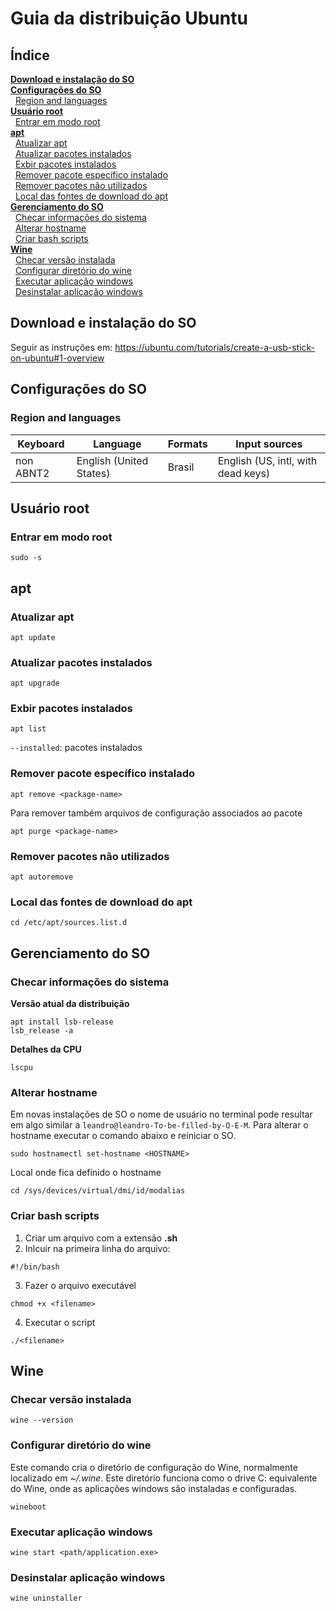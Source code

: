 # Guia da distribuição Ubuntu

## Índice
[**Download e instalação do SO**](#download-e-instalação-do-so)  
[**Configurações do SO**](#configurações-do-so)  
&nbsp;&nbsp;[Region and languages](#region-and-languages)  
[**Usuário root**](#usuário-root)  
&nbsp;&nbsp;[Entrar em modo root](#entrar-em-modo-root)  
[**apt**](#apt)  
&nbsp;&nbsp;[Atualizar apt](#atualizar-apt)  
&nbsp;&nbsp;[Atualizar pacotes instalados](#atualizar-pacotes-instalados)  
&nbsp;&nbsp;[Exbir pacotes instalados](#exbir-pacotes-instalados)  
&nbsp;&nbsp;[Remover pacote específico instalado](#remover-pacote-específico-instalado)  
&nbsp;&nbsp;[Remover pacotes não utilizados](#remover-pacotes-não-utilizados)  
&nbsp;&nbsp;[Local das fontes de download do apt](#local-das-fontes-de-download-do-apt)  
[**Gerenciamento do SO**](#gerenciamento-do-so)  
&nbsp;&nbsp;[Checar informações do sistema](#checar-informações-do-sistema)  
&nbsp;&nbsp;[Alterar hostname](#alterar-hostname)  
&nbsp;&nbsp;[Criar bash scripts](#criar-bash-scripts)  
[**Wine**](#wine)  
&nbsp;&nbsp;[Checar versão instalada](#checar-versão-instalada)  
&nbsp;&nbsp;[Configurar diretório do wine](#configurar-diretório-do-wine)  
&nbsp;&nbsp;[Executar aplicação windows](#executar-aplicação-windows)  
&nbsp;&nbsp;[Desinstalar aplicação windows](#desinstalar-aplicação-windows)  

## Download e instalação do SO

Seguir as instruções em: https://ubuntu.com/tutorials/create-a-usb-stick-on-ubuntu#1-overview

## Configurações do SO

### Region and languages

Keyboard|Language|Formats|Input sources
-|-|-|-
non ABNT2|English (United States)|Brasil|English (US, intl, with dead keys)

## Usuário root

### Entrar em modo root
```
sudo -s
```

## apt

### Atualizar apt
```
apt update
```

### Atualizar pacotes instalados
```
apt upgrade
```

### Exbir pacotes instalados
```
apt list
```
`--installed`: pacotes instalados

### Remover pacote específico instalado
```
apt remove <package-name>
```

Para remover também arquivos de configuração associados ao pacote
```
apt purge <package-name>
```

### Remover pacotes não utilizados
```
apt autoremove
```

### Local das fontes de download do apt
```
cd /etc/apt/sources.list.d
```

## Gerenciamento do SO

### Checar informações do sistema
**Versão atual da distribuição**
```
apt install lsb-release
lsb_release -a
```

**Detalhes da CPU**
```
lscpu
```

### Alterar hostname
Em novas instalações de SO o nome de usuário no terminal pode resultar em algo similar a `leandro@leandro-To-be-filled-by-O-E-M`. Para alterar o hostname executar o comando abaixo e reiniciar o SO.
```
sudo hostnamectl set-hostname <HOSTNAME>
```
Local onde fica definido o hostname
```
cd /sys/devices/virtual/dmi/id/modalias
```

### Criar bash scripts
1. Criar um arquivo com a extensão **.sh**  
2. Inlcuir na primeira linha do arquivo:
```
#!/bin/bash
```
3. Fazer o arquivo executável
```
chmod +x <filename>
```
4. Executar o script
```
./<filename>
```

## Wine

### Checar versão instalada
```
wine --version
```

### Configurar diretório do wine

Este comando cria o diretório de configuração do Wine, normalmente localizado em *~/.wine*. Este diretório funciona como o drive C: equivalente do Wine, onde as aplicações windows são instaladas e configuradas.
```
wineboot
```

### Executar aplicação windows
```
wine start <path/application.exe>
```

### Desinstalar aplicação windows
```
wine uninstaller
```
